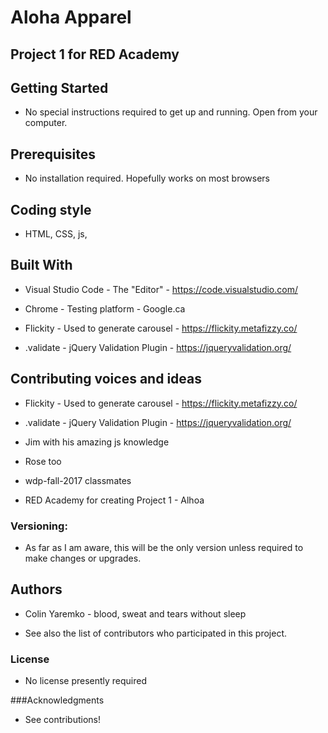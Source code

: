 # Aloha Apparel

## Project 1 for RED Academy

## Getting Started

* No special instructions required to get up and running.  Open from your computer.


## Prerequisites

* No installation required.  Hopefully works on most browsers


## Coding style

* HTML, CSS, js,


## Built With

* Visual Studio Code - The "Editor" - https://code.visualstudio.com/

* Chrome - Testing platform - Google.ca

* Flickity - Used to generate carousel - https://flickity.metafizzy.co/

* .validate - jQuery Validation Plugin - https://jqueryvalidation.org/


## Contributing voices and ideas

* Flickity - Used to generate carousel - https://flickity.metafizzy.co/

* .validate - jQuery Validation Plugin - https://jqueryvalidation.org/

* Jim with his amazing js knowledge

* Rose too

* wdp-fall-2017 classmates

* RED Academy for creating Project 1 - Alhoa


### Versioning:

* As far as I am aware, this will be the only version unless required to make changes or upgrades.


## Authors

* Colin Yaremko - blood, sweat and tears without sleep

* See also the list of contributors who participated in this project.


### License

* No license presently required


###Acknowledgments

* See contributions!
